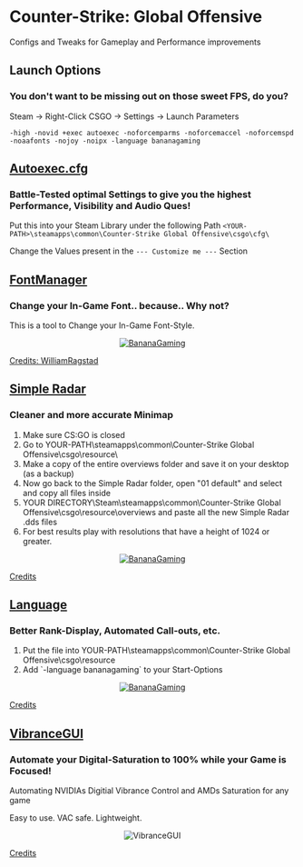 # Counter-Strike: Global Offensive

Configs and Tweaks for Gameplay and Performance improvements

## Launch Options
### You don't want to be missing out on those sweet FPS, do you?

Steam -> Right-Click CSGO -> Settings -> Launch Parameters

`-high -novid +exec autoexec -noforcemparms -noforcemaccel -noforcemspd -noaafonts -nojoy -noipx -language bananagaming`

## [Autoexec.cfg][autoexec]
### Battle-Tested optimal Settings to give you the highest Performance, Visibility and Audio Ques!

Put this into your Steam Library under the following Path
`<YOUR-PATH>\steamapps\common\Counter-Strike Global Offensive\csgo\cfg\`

Change the Values present in the `--- Customize me ---` Section

## [FontManager][fontmanager]
### Change your In-Game Font.. because.. Why not?

This is a tool to Change your In-Game Font-Style.

<div align=center
>

[![BananaGaming](https://img.youtube.com/vi/3xToNTtdmME/0.jpg)](https://www.youtube.com/watch?v=3xToNTtdmME)

</div>

[Credits: WilliamRagstad][credits]

## [Simple Radar][radar]
### Cleaner and more accurate Minimap

<ol
>
    <li
    >Make sure CS:GO is closed</li>
    <li
    >Go to YOUR-PATH\steamapps\common\Counter-Strike Global Offensive\csgo\resource\</li>
    <li
    >Make a copy of the entire overviews folder and save it on your desktop (as a backup)</li>
    <li
    >Now go back to the Simple Radar folder, open "01 default" and select and copy all files  inside</li>
    <li
    >YOUR DIRECTORY\Steam\steamapps\common\Counter-Strike Global Offensive\csgo\resource\overviews and paste all the new Simple Radar .dds files</li>
    <li
    >For best results play with resolutions that have a height of 1024 or greater.</li>
</ol>

<div align=center
>

[![BananaGaming](https://img.youtube.com/vi/g9aaU6LXfOw/0.jpg)](https://www.youtube.com/watch?v=g9aaU6LXfOw)

</div>

[Credits][radarcredits]

## [Language][language]
### Better Rank-Display, Automated Call-outs, etc.

<ol
>
    <li
    >Put the file into YOUR-PATH\steamapps\common\Counter-Strike Global Offensive\csgo\resource</li>
    <li
    >Add `-language bananagaming` to your Start-Options</li>
</ol>

<div align=center
>

[![BananaGaming](https://img.youtube.com/vi/fbNkI_M1byw/0.jpg)](https://www.youtube.com/watch?v=fbNkI_M1byw)

</div>

[Credits][languagecredits]

## [VibranceGUI][vibranceGUI]
### Automate your Digital-Saturation to 100% while your Game is Focused!

Automating NVIDIAs Digitial Vibrance Control and AMDs Saturation for any game

Easy to use. VAC safe. Lightweight.

<div align=center
>

![VibranceGUI](https://vibrancegui.com/images/vibranceGUI2.PNG)
</div>

[Credits][vibranceGUIcredits]

[autoexec]: autoexec.cfg
[fontmanager]: FontManager.exe
[credits]: https://github.com/WilliamRagstad/Font-Manager
[radar]: Simple%20Radar.zip
[radarcredits]: https://csgoconsole.com/mods/text-color-mod/
[language]: csgo_bananagaming.txt
[languagecredits]: https://maximhere.me/modifications/
[vibranceGUI]: vibranceGUI.exe
[vibranceGUIcredits]: https://vibrancegui.com/
